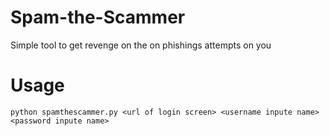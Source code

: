 # Spam-the-Scammer
Simple tool to  get revenge on the on phishings attempts on you

# Usage
```
python spamthescammer.py <url of login screen> <username inpute name> <password inpute name>
```
